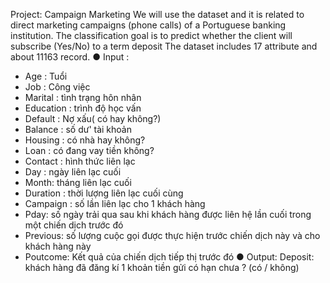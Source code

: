 Project: Campaign Marketing
We will use the dataset and it is related to direct marketing campaigns (phone calls) of a Portuguese banking institution. The classification goal is to predict whether the client will subscribe (Yes/No) to a term deposit
 The dataset includes 17 attribute and about 11163 record.
●	Input :
-	Age : Tuổi
-	Job : Công việc
-	Marital : tình trạng hôn nhân
-	Education : trình độ học vấn
-	Default : Nợ xấu( có hay không?)
-	Balance : số dư' tài khoản
-	Housing : có nhà hay không?
-	Loan : có đang vay tiền không?
-	Contact : hình thức liên lạc
-	Day : ngày liên lạc cuối
-	Month: tháng liên lạc cuối
-	Duration : thời lượng liên lạc cuối cùng
-	Campaign : số lần liên lạc cho 1 khách hàng
-	Pday: số ngày trải qua sau khi khách hàng được liên hệ lần cuối trong một chiến dịch trước đó
-	Previous: số lượng cuộc gọi được thực hiện trước chiến dịch này và cho khách hàng này
-	Poutcome: Kết quả của chiến dịch tiếp thị trước đó
●	Output: Deposit: khách hàng đã đăng kí 1 khoản tiền gửi có hạn chưa ? (có / không)
